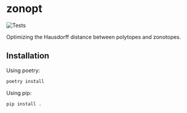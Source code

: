 # zonopt 

![Tests](https://github.com/geodavic/zonopt/actions/workflows/test.yml/badge.svg?event=push)

Optimizing the Hausdorff distance between polytopes and zonotopes.


## Installation

Using poetry:
```bash
poetry install
```

Using pip:
```
pip install .
```
